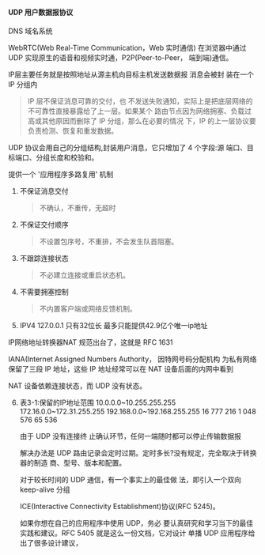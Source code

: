 #### UDP 用户数据报协议

 DNS 域名系统

 WebRTC(Web Real-Time Communication，Web 实时通信) 在浏览器中通过UDP 实现原生的语音和视频实时通，P2P(Peer-to-Peer， 端到端)通信。


 IP层主要任务就是按照地址从源主机向目标主机发送数据报 消息会被封 装在一个 IP 分组内

 >IP 层不保证消息可靠的交付，也 不发送失败通知，实际上是把底层网络的不可靠性直接暴露给了上一层。如果某个 路由节点因为网络拥塞、负载过高或其他原因而删除了 IP 分组，那么在必要的情况 下，IP 的上一层协议要负责检测、恢复和重发数据。

 UDP 协议会用自己的分组结构,封装用户消息，它只增加了 4 个字段:源 端口、目标端口、分组长度和校验和。

提供一个 '应用程序多路复用' 机制

1. 不保证消息交付 
    > 不确认，不重传，无超时

2. 不保证交付顺序
    > 不设置包序号，不重排，不会发生队首阻塞。
3. 不跟踪连接状态
    > 不必建立连接或重启状态机。
4. 不需要拥塞控制
    > 不内置客户端或网络反馈机制。




1. IPV4 127.0.0.1   只有32位长   最多只能提供42.9亿个唯一ip地址

IP网络地址转换器NAT 规范出台了，这就是 RFC 1631

IANA(Internet Assigned Numbers Authority， 因特网号码分配机构 为私有网络保留了三段 IP 地址，这些 IP 地址经常可以在 NAT 设备后面的内网中看到

NAT 设备依赖连接状态，而 UDP 没有状态。

6. 表3-1:保留的IP地址范围
    10.0.0.0~10.255.255.255 172.16.0.0~172.31.255.255 192.168.0.0~192.168.255.255
    16 777 216 1 048 576 65 536



    由于 UDP 没有连接终 止确认环节，任何一端随时都可以停止传输数据报

    解决办法是 UDP 路由记录会定时过期。定时多长?没有规定，完全取决于转换器的制造 商、型号、版本和配置。

    对于较长时间的 UDP 通信，有一个事实上的最佳做 法，即引入一个双向 keep-alive 分组

     ICE(Interactive Connectivity Establishment)协议(RFC 5245)。

     如果你想在自己的应用程序中使用 UDP，务必 要认真研究和学习当下的最佳实践和建议。RFC 5405 就是这么一份文档，它对设计 单播 UDP 应用程序给出了很多设计建议，